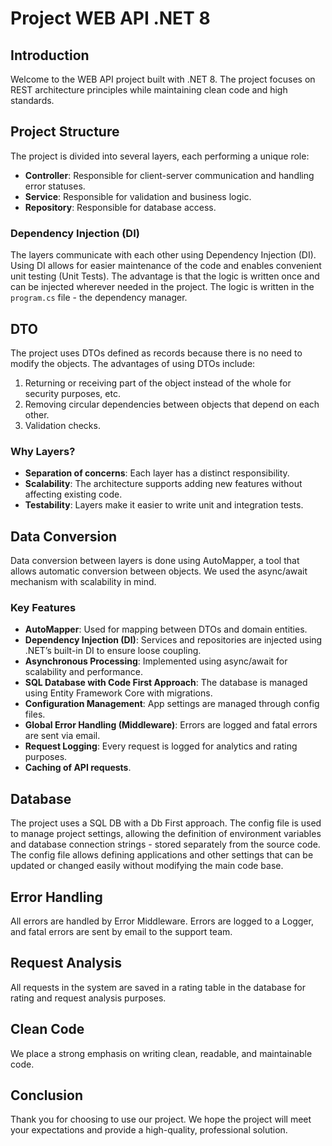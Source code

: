 # Project WEB API .NET 8

## Introduction
Welcome to the WEB API project built with .NET 8. The project focuses on REST architecture principles while maintaining clean code and high standards.

## Project Structure
The project is divided into several layers, each performing a unique role:
- **Controller**: Responsible for client-server communication and handling error statuses.
- **Service**: Responsible for validation and business logic.
- **Repository**: Responsible for database access.

### Dependency Injection (DI)
The layers communicate with each other using Dependency Injection (DI). Using DI allows for easier maintenance of the code and enables convenient unit testing (Unit Tests). The advantage is that the logic is written once and can be injected wherever needed in the project. The logic is written in the `program.cs` file - the dependency manager.

## DTO
The project uses DTOs defined as records because there is no need to modify the objects. The advantages of using DTOs include:
1. Returning or receiving part of the object instead of the whole for security purposes, etc.
2. Removing circular dependencies between objects that depend on each other.
3. Validation checks.

### Why Layers?
- **Separation of concerns**: Each layer has a distinct responsibility.
- **Scalability**: The architecture supports adding new features without affecting existing code.
- **Testability**: Layers make it easier to write unit and integration tests.

## Data Conversion
Data conversion between layers is done using AutoMapper, a tool that allows automatic conversion between objects. We used the async/await mechanism with scalability in mind.

### Key Features
- **AutoMapper**: Used for mapping between DTOs and domain entities.
- **Dependency Injection (DI)**: Services and repositories are injected using .NET’s built-in DI to ensure loose coupling.
- **Asynchronous Processing**: Implemented using async/await for scalability and performance.
- **SQL Database with Code First Approach**: The database is managed using Entity Framework Core with migrations.
- **Configuration Management**: App settings are managed through config files.
- **Global Error Handling (Middleware)**: Errors are logged and fatal errors are sent via email.
- **Request Logging**: Every request is logged for analytics and rating purposes.
- **Caching of API requests**.

## Database
The project uses a SQL DB with a Db First approach. The config file is used to manage project settings, allowing the definition of environment variables and database connection strings - stored separately from the source code. The config file allows defining applications and other settings that can be updated or changed easily without modifying the main code base.

## Error Handling
All errors are handled by Error Middleware. Errors are logged to a Logger, and fatal errors are sent by email to the support team.



## Request Analysis
All requests in the system are saved in a rating table in the database for rating and request analysis purposes.

## Clean Code
We place a strong emphasis on writing clean, readable, and maintainable code.

## Conclusion
Thank you for choosing to use our project. We hope the project will meet your expectations and provide a high-quality, professional solution.